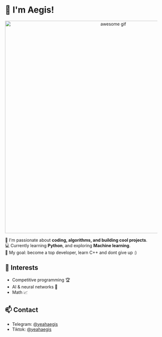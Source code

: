 # 👋 I'm Aegis!

<p align="center">
  <img src="https://i.pinimg.com/originals/35/33/cf/3533cf75fe2ec00bd66fe4f71359f0f9.gif" alt="awesome gif" height="700"/>
</p>

🎯 I'm passionate about **coding, algorithms, and building cool projects**.  
💻 Currently learning **Python**, and exploring **Machine learning**.  
🚀 My goal: become a top developer, learn C++ and dont give up :)

## 🧠 Interests
- Competitive programming 🏆  
- AI & neural networks 🤖
- Math 📈

## 📫 Contact
- Telegram: [@yeahaegis](https://t.me/avvome)
- Tiktok: [@yeahaegis](https://www.tiktok.com/@whatismystylebro)
